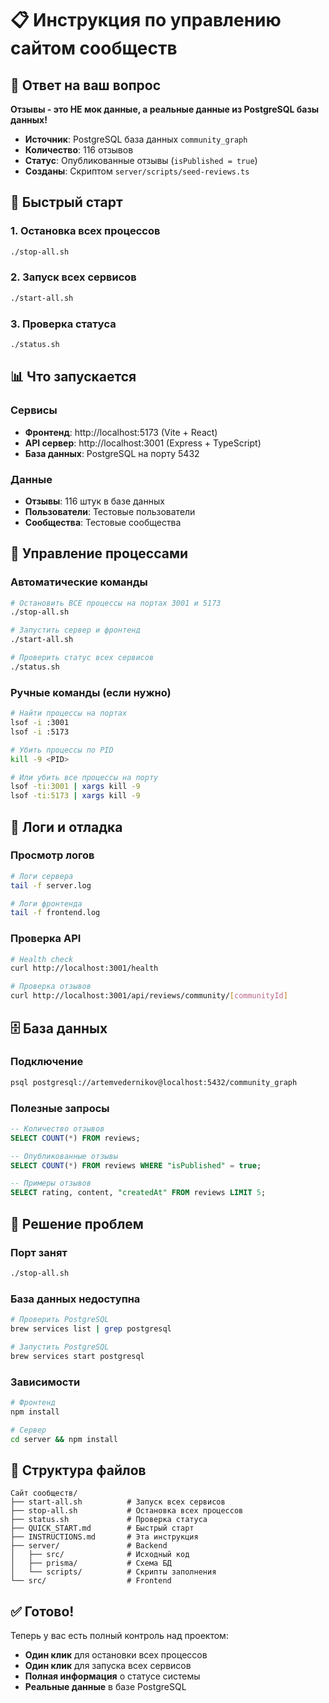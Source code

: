 # 📋 Инструкция по управлению сайтом сообществ

## 🎯 Ответ на ваш вопрос

**Отзывы - это НЕ мок данные, а реальные данные из PostgreSQL базы данных!**

- **Источник**: PostgreSQL база данных `community_graph`
- **Количество**: 116 отзывов
- **Статус**: Опубликованные отзывы (`isPublished = true`)
- **Созданы**: Скриптом `server/scripts/seed-reviews.ts`

## 🚀 Быстрый старт

### 1. Остановка всех процессов
```bash
./stop-all.sh
```

### 2. Запуск всех сервисов
```bash
./start-all.sh
```

### 3. Проверка статуса
```bash
./status.sh
```

## 📊 Что запускается

### Сервисы
- **Фронтенд**: http://localhost:5173 (Vite + React)
- **API сервер**: http://localhost:3001 (Express + TypeScript)
- **База данных**: PostgreSQL на порту 5432

### Данные
- **Отзывы**: 116 штук в базе данных
- **Пользователи**: Тестовые пользователи
- **Сообщества**: Тестовые сообщества

## 🔧 Управление процессами

### Автоматические команды
```bash
# Остановить ВСЕ процессы на портах 3001 и 5173
./stop-all.sh

# Запустить сервер и фронтенд
./start-all.sh

# Проверить статус всех сервисов
./status.sh
```

### Ручные команды (если нужно)
```bash
# Найти процессы на портах
lsof -i :3001
lsof -i :5173

# Убить процессы по PID
kill -9 <PID>

# Или убить все процессы на порту
lsof -ti:3001 | xargs kill -9
lsof -ti:5173 | xargs kill -9
```

## 📝 Логи и отладка

### Просмотр логов
```bash
# Логи сервера
tail -f server.log

# Логи фронтенда
tail -f frontend.log
```

### Проверка API
```bash
# Health check
curl http://localhost:3001/health

# Проверка отзывов
curl http://localhost:3001/api/reviews/community/[communityId]
```

## 🗄️ База данных

### Подключение
```bash
psql postgresql://artemvedernikov@localhost:5432/community_graph
```

### Полезные запросы
```sql
-- Количество отзывов
SELECT COUNT(*) FROM reviews;

-- Опубликованные отзывы
SELECT COUNT(*) FROM reviews WHERE "isPublished" = true;

-- Примеры отзывов
SELECT rating, content, "createdAt" FROM reviews LIMIT 5;
```

## 🐛 Решение проблем

### Порт занят
```bash
./stop-all.sh
```

### База данных недоступна
```bash
# Проверить PostgreSQL
brew services list | grep postgresql

# Запустить PostgreSQL
brew services start postgresql
```

### Зависимости
```bash
# Фронтенд
npm install

# Сервер
cd server && npm install
```

## 📁 Структура файлов

```
Сайт сообществ/
├── start-all.sh          # Запуск всех сервисов
├── stop-all.sh           # Остановка всех процессов
├── status.sh             # Проверка статуса
├── QUICK_START.md        # Быстрый старт
├── INSTRUCTIONS.md       # Эта инструкция
├── server/               # Backend
│   ├── src/              # Исходный код
│   ├── prisma/           # Схема БД
│   └── scripts/          # Скрипты заполнения
└── src/                  # Frontend
```

## ✅ Готово!

Теперь у вас есть полный контроль над проектом:
- **Один клик** для остановки всех процессов
- **Один клик** для запуска всех сервисов
- **Полная информация** о статусе системы
- **Реальные данные** в базе PostgreSQL 